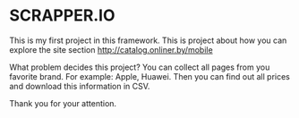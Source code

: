# SCRAPPER.IO

This is my first project in this framework. This is project about how you can explore the site section http://catalog.onliner.by/mobile

What problem decides this project?
You can collect all pages from you favorite brand. For example: Apple, Huawei.
Then you can find out all prices and download this information in CSV.

Thank you for your attention.

